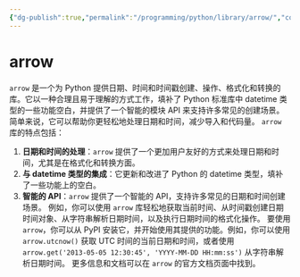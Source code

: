 ```yaml
---
{"dg-publish":true,"permalink":"/programming/python/library/arrow/","contentClasses":".content svg {width: 100%; height: auto;}"}
---
```



# arrow

`arrow` 是一个为 Python 提供日期、时间和时间戳创建、操作、格式化和转换的库。它以一种合理且易于理解的方式工作，填补了 Python 标准库中 datetime 类型的一些功能空白，并提供了一个智能的模块 API 来支持许多常见的创建场景。简单来说，它可以帮助你更轻松地处理日期和时间，减少导入和代码量。 `arrow` 库的特点包括：

1. **日期和时间的处理**：`arrow` 提供了一个更加用户友好的方式来处理日期和时间，尤其是在格式化和转换方面。
2. **与 datetime 类型的集成**：它更新和改进了 Python 的 datetime 类型，填补了一些功能上的空白。
3. **智能的 API**：`arrow` 提供了一个智能的 API，支持许多常见的日期和时间创建场景。 例如，你可以使用 `arrow` 库轻松地获取当前时间、从时间戳创建日期时间对象、从字符串解析日期时间，以及执行日期时间的格式化操作。 要使用 `arrow`，你可以从 PyPI 安装它，并开始使用其提供的功能。例如，你可以使用 `arrow.utcnow()` 获取 UTC 时间的当前日期和时间，或者使用 `arrow.get('2013-05-05 12:30:45', 'YYYY-MM-DD HH:mm:ss')` 从字符串解析日期时间。 更多信息和文档可以在 `arrow` 的官方文档页面中找到。